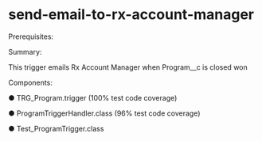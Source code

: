 # send-email-to-rx-account-manager

Prerequisites:



Summary:

This trigger emails Rx Account Manager when Program__c is closed won


Components:

● TRG_Program.trigger (100% test code coverage)

● ProgramTriggerHandler.class (96% test code coverage)

● Test_ProgramTrigger.class

